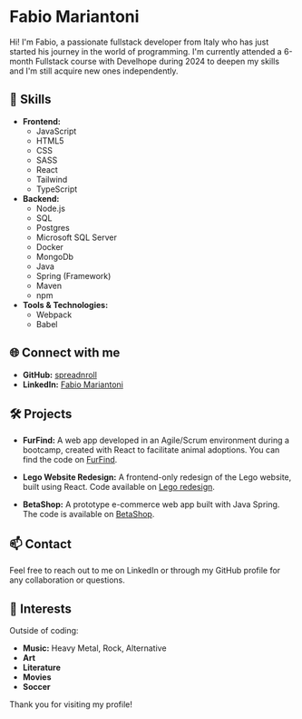 # Fabio Mariantoni

Hi! I'm Fabio, a passionate fullstack developer from Italy who has just started his journey in the world of programming. I'm currently attended a 6-month Fullstack course with Develhope during 2024 to deepen my skills and I'm still acquire new ones independently.

## 🚀 Skills
- **Frontend:**
  - JavaScript
  - HTML5
  - CSS
  - SASS
  - React
  - Tailwind
  - TypeScript
- **Backend:**
  - Node.js
  - SQL
  - Postgres
  - Microsoft SQL Server
  - Docker
  - MongoDb
  - Java
  - Spring (Framework)
  - Maven
  - npm
- **Tools & Technologies:**
  - Webpack
  - Babel

## 🌐 Connect with me
- **GitHub:** [spreadnroll](https://github.com/spreadnroll/spreadnroll)
- **LinkedIn:** [Fabio Mariantoni](https://www.linkedin.com/in/fabio-mariantoni-42b3041bb)

## 🛠️ Projects
- **FurFind:** A web app developed in an Agile/Scrum environment during a bootcamp, created with React to facilitate animal adoptions. You can find the code on [FurFind](https://github.com/develhope/FS26-Team1-Project3.git).

- **Lego Website Redesign:** A frontend-only redesign of the Lego website, built using React. Code available on [Lego redesign](https://github.com/develhope/FS26-Team1-Project1.git).

- **BetaShop:** A prototype e-commerce web app built with Java Spring. The code is available on [BetaShop](https://github.com/spreadnroll/betashop.git).

## 📫 Contact
Feel free to reach out to me on LinkedIn or through my GitHub profile for any collaboration or questions.

## 🎸 Interests
Outside of coding:
- **Music:** Heavy Metal, Rock, Alternative
- **Art**
- **Literature**
- **Movies**
- **Soccer**

Thank you for visiting my profile!

